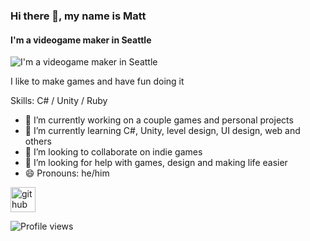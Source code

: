 ### Hi there 👋, my name is Matt
#### I'm a videogame maker in Seattle
![I'm a videogame maker in Seattle](https://man0rmachine.github.io/images/seattle.png)

I like to make games and have fun doing it

Skills: C# / Unity / Ruby

- 🔭 I’m currently working on a couple games and personal projects 
- 🌱 I’m currently learning C#, Unity, level design, UI design, web and others 
- 👯 I’m looking to collaborate on indie games 
- 🤔 I’m looking for help with games, design and making life easier 
- 😄 Pronouns: he/him 


[<img src='https://cdn.jsdelivr.net/npm/simple-icons@3.0.1/icons/github.svg' alt='github' height='40'>](https://github.com/man0rmachine)  

![Profile views](https://gpvc.arturio.dev/man0rmachine)  
